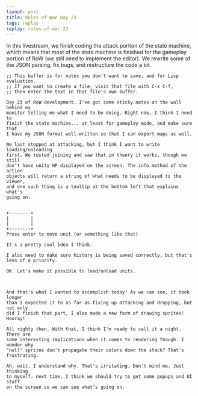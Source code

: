 ```yaml
---
layout: post
title: Rules of War Day 23
tags: replay
replay: rules-of-war-23
---
```

In this livestream, we finish coding the attack portion of the state machine,
which means that most of the state machine is finished for the gameplay portion
of RoW (we still need to implement the editor). We rewrite some of the JSON
parsing, fix bugs, and restructure the code a bit.

    ;; This buffer is for notes you don't want to save, and for Lisp evaluation.
    ;; If you want to create a file, visit that file with C-x C-f,
    ;; then enter the text in that file's own buffer.

    Day 23 of RoW development. I've got some sticky notes on the wall behind my
    monitor telling me what I need to be doing. Right now, I think I need to
    finish the state machine... at least for gameplay mode, and make sure that
    I have my JSON format well-written so that I can export maps as well.

    We last stopped at attacking, but I think I want to write loading/unloading
    first. We tested joining and saw that in theory it works, though we still
    don't have unity HP displayed on the screen. The info method of the action
    objects will return a string of what needs to be displayed to the viewer,
    and one such thing is a tooltip at the bottom left that explains what's
    going on.


    +--------+
    |        |
    |        |
    +--------+
    Press enter to move unit (or something like that)

    It's a pretty cool idea I think.

    I also need to make sure history is being saved correctly, but that's
    less of a priority.

    OK. Let's make it possible to load/unload units.



    And that's what I wanted to accomplish today! As we can see, it took longer
    than I expected it to as far as fixing up attacking and dropping, but not only
    did I finish that part, I also made a new form of drawing sprites! Hooray!

    All righty then. With that, I think I'm ready to call it a night. There are
    some interesting implications when it comes to rendering though. I wonder why
    "null" sprites don't propagate their colors down the stack? That's frustrating.

    Ah, wait. I understand why. That's irritating. Don't mind me. Just thinking
    to myself. next time, I think we should try to get some popups and UI stuff
    on the screen so we can see what's going on.


